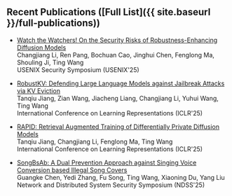 <!-- <h2 id="publications" style="margin: 2px 0px -15px;">Recent Publications ([Full List](site._includes.full-publications.md))</h2> -->

## Recent Publications ([Full List]({{ site.baseurl }}/full-publications))

<!-- 
<div class="publications">
<ol class="bibliography">

{% for link in site.data.publications.main %}

<li>
<div class="pub-row">
  <div class="col-sm-3 abbr" style="position: relative;padding-right: 15px;padding-left: 15px;">
    {% if link.image %}
    <img src="{{ link.image }}" class="teaser img-fluid z-depth-1" style="width=100;height=40%">
    {% endif %}
    {% if link.conference_short %}
    <abbr class="badge">{{ link.conference_short }}</abbr>
    {% endif %}
  </div>
  <div class="col-sm-9" style="position: relative;padding-right: 15px;padding-left: 20px;">
      <div class="title"><a href="{{ link.pdf }}">{{ link.title }}</a></div>
      <div class="author">{{ link.authors }}</div>
      <div class="periodical">{{ link.conference }}
      </div>
    <div class="links">
      {% if link.pdf %}
      <a href="{{ link.pdf }}" class="btn btn-sm z-depth-0" role="button" target="_blank" style="font-size:12px;">PDF</a>
      {% endif %}
      {% if link.code %}
      <a href="{{ link.code }}" class="btn btn-sm z-depth-0" role="button" target="_blank" style="font-size:12px;">Code</a>
      {% endif %}
      {% if link.page %}
      <a href="{{ link.page }}" class="btn btn-sm z-depth-0" role="button" target="_blank" style="font-size:12px;">Project Page</a>
      {% endif %}
      {% if link.bibtex %}
      <a href="{{ link.bibtex }}" class="btn btn-sm z-depth-0" role="button" target="_blank" style="font-size:12px;">BibTex</a>
      {% endif %}
      {% if link.notes %}
      <strong> <i style="color:#FF0000">{{ link.notes }}</i></strong>
      {% endif %}
      {% if link.others %}
      {{ link.others }}
      {% endif %}
    </div>
  </div>
</div>
</li>

<br>

{% endfor %}

</ol>
</div> -->


* [Watch the Watchers! On the Security Risks of Robustness-Enhancing Diffusion Models](https://arxiv.org/pdf/2406.09669) <br>
Changjiang Li, Ren Pang, Bochuan Cao, Jinghui Chen, Fenglong Ma, Shouling Ji, Ting Wang <br>
USENIX Security Symposium (USENIX'25)

* [RobustKV: Defending Large Language Models against Jailbreak Attacks via KV Eviction](https://openreview.net/pdf?id=L5godAOC2z) <br>
Tanqiu Jiang, Zian Wang, Jiacheng Liang, Changjiang Li, Yuhui Wang, Ting Wang <br>
International Conference on Learning Representations (ICLR'25)

* [RAPID: Retrieval Augmented Training of Differentially Private Diffusion Models](https://openreview.net/pdf?id=txZVQRc2ab) <br>
Tanqiu Jiang, Changjiang Li, Fenglong Ma, Ting Wang <br>
International Conference on Learning Representations (ICLR'25)

* [SongBsAb: A Dual Prevention Approach against Singing Voice Conversion based Illegal Song Covers](https://arxiv.org/pdf/2401.17133) <br>
Guangke Chen, Yedi Zhang, Fu Song, Ting Wang, Xiaoning Du, Yang Liu <br>
Network and Distributed System Security Symposium (NDSS'25)

